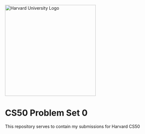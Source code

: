 <img
  align="center"
  width="300px"
  src="https://upload.wikimedia.org/wikipedia/commons/thumb/7/70/Harvard_University_logo.svg/2560px-Harvard_University_logo.svg.png?20200802104842"
  alt="Harvard University Logo"
/>
</br>

# CS50 Problem Set 0

This repository serves to contain my submissions for Harvard CS50
